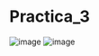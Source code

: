 # Practica_3
![image](https://github.com/REYBENAVIDES/Practica_3/assets/137514816/7f588b32-4be0-44e0-834f-49afabf299d0)
![image](https://github.com/REYBENAVIDES/Practica_3/assets/137514816/e9126fcb-3880-45bd-876b-3e905e104261)

